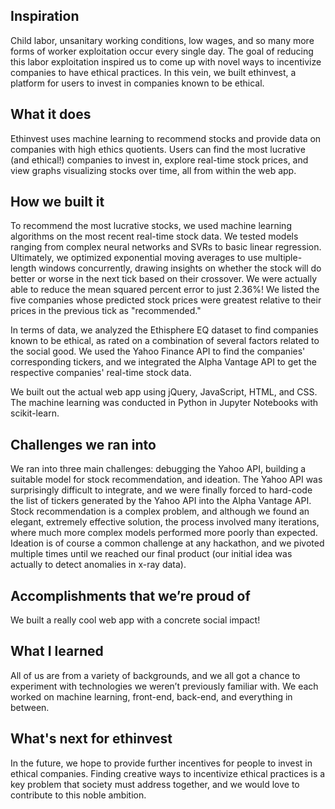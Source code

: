 ## Inspiration

Child labor, unsanitary working conditions, low wages, and so many more forms of worker exploitation occur every single day.  The goal of reducing this labor exploitation inspired us to come up with novel ways to incentivize companies to have ethical practices.  In this vein, we built ethinvest, a platform for users to invest in companies known to be ethical.  

## What it does

Ethinvest uses machine learning to recommend stocks and provide data on companies with high ethics quotients.  Users can find the most lucrative (and ethical!) companies to invest in, explore real-time stock prices, and view graphs visualizing stocks over time, all from within the web app.  

## How we built it

To recommend the most lucrative stocks, we used machine learning algorithms on the most recent real-time stock data.  We tested models ranging from complex neural networks and SVRs to basic linear regression.  Ultimately, we optimized exponential moving averages to use multiple-length windows concurrently, drawing insights on whether the stock will do better or worse in the next tick based on their crossover.  We were actually able to reduce the mean squared percent error to just 2.36%!  We listed the five companies whose predicted stock prices were greatest relative to their prices in the previous tick as "recommended." 

In terms of data, we analyzed the Ethisphere EQ dataset to find companies known to be ethical, as rated on a combination of several factors related to the social good.  We used the Yahoo Finance API to find the companies' corresponding tickers, and we integrated the Alpha Vantage API to get the respective companies' real-time stock data. 

We built out the actual web app using jQuery, JavaScript, HTML, and CSS.  The machine learning was conducted in Python in Jupyter Notebooks with scikit-learn.   

## Challenges we ran into

We ran into three main challenges: debugging the Yahoo API, building a suitable model for stock recommendation, and ideation.  The Yahoo API was surprisingly difficult to integrate, and we were finally forced to hard-code the list of tickers generated by the Yahoo API into the Alpha Vantage API.  Stock recommendation is a complex problem, and although we found an elegant, extremely effective solution, the process involved many iterations, where much more complex models performed more poorly than expected.  Ideation is of course a common challenge at any hackathon, and we pivoted multiple times until we reached our final product (our initial idea was actually to detect anomalies in x-ray data).  

## Accomplishments that we’re proud of

We built a really cool web app with a concrete social impact!  

## What I learned

All of us are from a variety of backgrounds, and we all got a chance to experiment with technologies we weren’t previously familiar with.  We each worked on machine learning, front-end, back-end, and everything in between.

## What's next for ethinvest

In the future, we hope to provide further incentives for people to invest in ethical companies.  Finding creative ways to incentivize ethical practices is a key problem that society must address together, and we would love to contribute to this noble ambition.  

